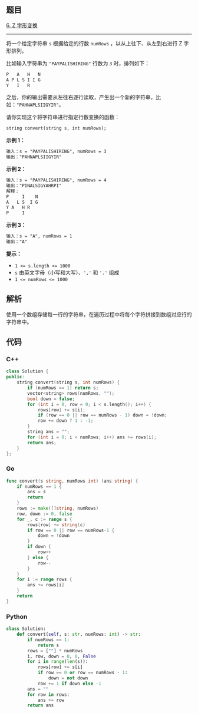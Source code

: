## 题目

[6. Z 字形变换](https://leetcode.cn/problems/zigzag-conversion/)

---

将一个给定字符串 `s` 根据给定的行数 `numRows` ，以从上往下、从左到右进行 Z 字形排列。

比如输入字符串为 `"PAYPALISHIRING"` 行数为 `3` 时，排列如下：

```txt
P   A   H   N
A P L S I I G
Y   I   R
```

之后，你的输出需要从左往右逐行读取，产生出一个新的字符串，比如：`"PAHNAPLSIIGYIR"`。

请你实现这个将字符串进行指定行数变换的函数：

```txt
string convert(string s, int numRows);
```

**示例 1：**

```txt
输入：s = "PAYPALISHIRING", numRows = 3
输出："PAHNAPLSIIGYIR"
```

**示例 2：**

```txt
输入：s = "PAYPALISHIRING", numRows = 4
输出："PINALSIGYAHRPI"
解释：
P     I    N
A   L S  I G
Y A   H R
P     I
```

**示例 3：**

```txt
输入：s = "A", numRows = 1
输出："A"
```

**提示：**

- `1 <= s.length <= 1000`
- `s` 由英文字母（小写和大写）、`','` 和 `'.'` 组成
- `1 <= numRows <= 1000`

## 解析

使用一个数组存储每一行的字符串，在遍历过程中将每个字符拼接到数组对应行的字符串中。

## 代码

### C++

```cpp
class Solution {
public:
    string convert(string s, int numRows) {
        if (numRows == 1) return s;
        vector<string> rows(numRows, "");
        bool down = false;
        for (int i = 0, row = 0; i < s.length(); i++) {
            rows[row] += s[i];
            if (row == 0 || row == numRows - 1) down = !down;
            row += down ? 1 : -1;
        }
        string ans = "";
        for (int i = 0; i < numRows; i++) ans += rows[i];
        return ans;
    }
};
```

### Go

```go
func convert(s string, numRows int) (ans string) {
    if numRows == 1 {
        ans = s
        return
    }
    rows := make([]string, numRows)
    row, down := 0, false
    for _, c := range s {
        rows[row] += string(c)
        if row == 0 || row == numRows-1 {
            down = !down
        }
        if down {
            row++
        } else {
            row--
        }
    }
    for i := range rows {
        ans += rows[i]
    }
    return
}
```

### Python

```python
class Solution:
    def convert(self, s: str, numRows: int) -> str:
        if numRows == 1:
            return s
        rows = [""] * numRows
        i, row, down = 0, 0, False
        for i in range(len(s)):
            rows[row] += s[i]
            if row == 0 or row == numRows - 1:
                down = not down
            row += 1 if down else -1
        ans = ""
        for row in rows:
            ans += row
        return ans
```